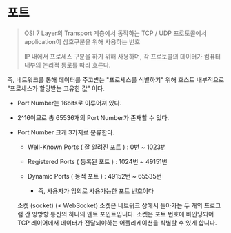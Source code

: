 # 포트
> OSI 7 Layer의 Transport 계층에서 동작하는 TCP / UDP 프로토콜에서 application이 상호구분을 위해 사용하는 번호
> 
> IP 내에서 프로세스 구분을 하기 위해 사용하며, 각 프로토콜의 데이터가 컴퓨터 내부의 논리적 통로를 따라 흐른다.
> 
> 
즉, 네트워크를 통해 데이터를 주고받는 "프로세스를 식별하기" 위해 호스트 내부적으로 "프로세스가 할당받는 고유한 값" 이다.

- Port Number는 16bits로 이루어져 있다.

- 2^16이므로 총 65536개의 Port Number가 존재할 수 있다.

- Port Number 크게 3가지로 분류한다.
    - Well-Known Ports ( 잘 알려진 포트 ) : 0번 ~ 1023번
    
    - Registered Ports ( 등록된 포트 ) : 1024번 ~ 49151번
    
    - Dynamic Ports ( 동적 포트 ) : 49152번 ~ 65535번
        - 즉, 사용자가 임의로 사용가능한 포트 번호이다
        
        

    소켓 (socket) (≠ WebSocket)
    소켓은 네트워크 상에서 돌아가는 두 개의 프로그램 간 양방향 통신의 하나의 엔트 포인트입니다.
    소켓은 포트 번호에 바인딩되어 TCP 레이어에서 데이터가 전달되야하는 어플리케이션을 식별할 수 있게 합니다.